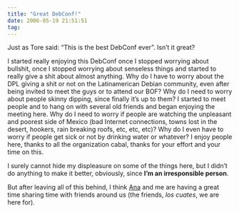 ```yaml
---
title: "Great DebConf!"
date: 2006-05-19 21:51:51
tag: 
---
```

<p>Just as Tore said: &#8220;This is the best DebConf ever&#8221;. Isn&#8217;t it great?</p>

<p>I started really enjoying this DebConf once I stopped worrying about bullshit, once I stopped worrying about senseless things and started to really give a shit about almost anything. Why do I have to worry about the DPL giving a shit or not on the Latinamerican Debian community, even after being invited to meet the guys or to attend our BOF? Why do I need to worry about people skinny dipping, since finally it&#8217;s up to them? I started to meet people and to hang on with several old friends and began enjoying the meeting here. Why do I need to worry if people are watching the unpleasant and poorest side of Mexico (bad Internet connections, towns lost in the desert, hookers, rain breaking roofs, etc, etc, etc)? Why do I even have to worry if people get sick or not by drinking water or whatever? I enjoy people here, thanks to all the organization cabal, thanks for your effort and your time on this.</p>

<p>I surely cannot hide my displeasure on some of the things here, but I didn&#8217;t do anything to make it better, obviously, since <strong>I&#8217;m an irresponsible person</strong>.</p>

<p>But after leaving all of this behind, I think <a target="_blank" href="http://www.anaisabel.net/">Ana</a> and me are having a great time sharing time with friends around us (the friends, <em>los cuates</em>, we are here for).</p>
